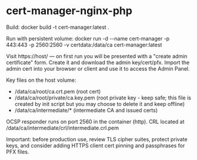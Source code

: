 # cert-manager-nginx-php

Build:
docker build -t cert-manager:latest .

Run with persistent volume:
docker run -d --name cert-manager -p 443:443 -p 2560:2560 -v certdata:/data/ca cert-manager:latest

Visit https://host/ — on first run you will be presented with a "create admin certificate" form. Create it and download the admin key/cert/pfx. Import the admin cert into your browser or client and use it to access the Admin Panel.

Key files on the host volume:
- /data/ca/root/ca.crt.pem            (root cert)
- /data/ca/root/private/ca.key.pem    (root private key - keep safe; this file is created by init script but you may choose to delete it and keep offline)
- /data/ca/intermediate/*             (intermediate CA and issued certs)

OCSP responder runs on port 2560 in the container (http). CRL located at /data/ca/intermediate/crl/intermediate.crl.pem

Important: before production use, review TLS cipher suites, protect private keys, and consider adding HTTPS client cert pinning and passphrases for PFX files.
